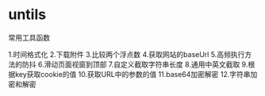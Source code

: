 # untils
常用工具函数

1.时间格式化
2.下载附件
3.比较两个浮点数
4.获取网站的baseUrl
5.高频执行方法的防抖
6.滑动页面视窗到顶部
7.自定义截取字符串长度
8.通用中英文截取
9.根据key获取cookie的值
10.获取URL中的参数的值
11.base64加密解密
12.字符串加密和解密
